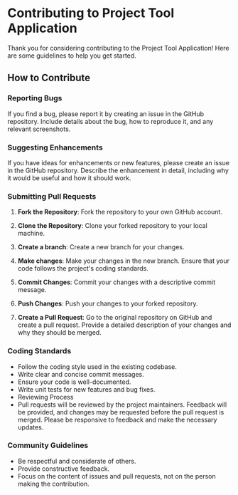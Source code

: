 # Contributing to Project Tool Application

Thank you for considering contributing to the Project Tool Application! Here are some guidelines to help you get started.

## How to Contribute

### Reporting Bugs

If you find a bug, please report it by creating an issue in the GitHub repository. Include details about the bug, how to reproduce it, and any relevant screenshots.

### Suggesting Enhancements

If you have ideas for enhancements or new features, please create an issue in the GitHub repository. Describe the enhancement in detail, including why it would be useful and how it should work.

### Submitting Pull Requests

1. **Fork the Repository**: Fork the repository to your own GitHub account.

2. **Clone the Repository**: Clone your forked repository to your local machine. 

3. **Create a branch**: Create a new branch for your changes.

4. **Make changes**: Make your changes in the new branch. Ensure that your code follows the project's coding standards.

5. **Commit Changes**: Commit your changes with a descriptive commit message.

6. **Push Changes**: Push your changes to your forked repository.

7. **Create a Pull Request**: Go to the original repository on GitHub and create a pull request. Provide a detailed description of your changes and why they should be merged.

### Coding Standards
- Follow the coding style used in the existing codebase.
- Write clear and concise commit messages.
- Ensure your code is well-documented.
- Write unit tests for new features and bug fixes.
- Reviewing Process
- Pull requests will be reviewed by the project maintainers. Feedback will be provided, and changes may be requested before the pull request is merged. Please be responsive to feedback and make the necessary updates.

### Community Guidelines
- Be respectful and considerate of others.
- Provide constructive feedback.
- Focus on the content of issues and pull requests, not on the person making the contribution.
